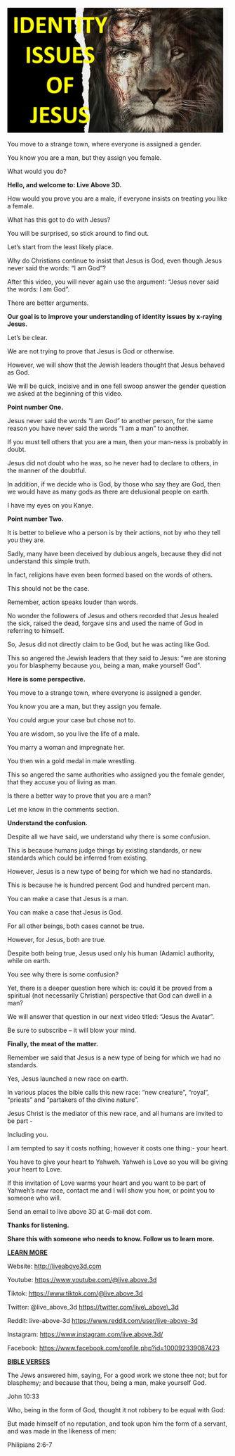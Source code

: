 ![article cover photo](./article-cover-photo.jpg)

You move to a strange town, where everyone is assigned a gender.

You know you are a man, but they assign you female.

What would you do?

**Hello, and welcome to: Live Above 3D.**

How would you prove you are a male, if everyone insists on treating you
like a female.

What has this got to do with Jesus?

You will be surprised, so stick around to find out.

Let’s start from the least likely place.

Why do Christians continue to insist that Jesus is God, even though
Jesus never said the words: “I am God”?

After this video, you will never again use the argument: “Jesus never
said the words: I am God”.

There are better arguments.

**Our goal is to improve your understanding of identity issues by
x-raying Jesus.**

Let’s be clear.

We are not trying to prove that Jesus is God or otherwise.

However, we will show that the Jewish leaders thought that Jesus behaved
as God.

We will be quick, incisive and in one fell swoop answer the gender
question we asked at the beginning of this video.

**Point number One.**

Jesus never said the words “I am God” to another person, for the same
reason you have never said the words “I am a man” to another.

If you must tell others that you are a man, then your man-ness is
probably in doubt.

Jesus did not doubt who he was, so he never had to declare to others, in
the manner of the doubtful.

In addition, if we decide who is God, by those who say they are God,
then we would have as many gods as there are delusional people on earth.

I have my eyes on you Kanye.

**Point number Two.**

It is better to believe who a person is by their actions, not by who
they tell you they are.

Sadly, many have been deceived by dubious angels, because they did not
understand this simple truth.

In fact, religions have even been formed based on the words of others.

This should not be the case.

Remember, action speaks louder than words.

No wonder the followers of Jesus and others recorded that Jesus healed
the sick, raised the dead, forgave sins and used the name of God in
referring to himself.

So, Jesus did not directly claim to be God, but he was acting like God.

This so angered the Jewish leaders that they said to Jesus: “we are
stoning you for blasphemy because you, being a man, make yourself God”.

**Here is some perspective.**

You move to a strange town, where everyone is assigned a gender.

You know you are a man, but they assign you female.

You could argue your case but chose not to.

You are wisdom, so you live the life of a male.

You marry a woman and impregnate her.

You then win a gold medal in male wrestling.

This so angered the same authorities who assigned you the female gender,
that they accuse you of living as man.

Is there a better way to prove that you are a man?

Let me know in the comments section.

**Understand the confusion.**

Despite all we have said, we understand why there is some confusion.

This is because humans judge things by existing standards, or new
standards which could be inferred from existing.

However, Jesus is a new type of being for which we had no standards.

This is because he is hundred percent God and hundred percent man.

You can make a case that Jesus is a man.

You can make a case that Jesus is God.

For all other beings, both cases cannot be true.

However, for Jesus, both are true.

Despite both being true, Jesus used only his human (Adamic) authority,
while on earth.

You see why there is some confusion?

Yet, there is a deeper question here which is: could it be proved from a
spiritual (not necessarily Christian) perspective that God can dwell in
a man?

We will answer that question in our next video titled: “Jesus the
Avatar”.

Be sure to subscribe – it will blow your mind.

**Finally, the meat of the matter.**

Remember we said that Jesus is a new type of being for which we had no
standards.

Yes, Jesus launched a new race on earth.

In various places the bible calls this new race: “new creature”,
“royal”, “priests” and “partakers of the divine nature”.

Jesus Christ is the mediator of this new race, and all humans are
invited to be part -

Including you.

I am tempted to say it costs nothing; however it costs one thing:- your
heart.

You have to give your heart to Yahweh. Yahweh is Love so you will be
giving your heart to Love.

If this invitation of Love warms your heart and you want to be part of
Yahweh’s new race, contact me and I will show you how, or point you to
someone who will.

Send an email to live above 3D at G-mail dot com.

**Thanks for listening.**

**Share this with someone who needs to know. Follow us to learn more.**

**<u>LEARN MORE</u>**

Website: <http://liveabove3d.com>

Youtube:
[<u>https://www.youtube.com/@live.above.3d</u>](https://www.youtube.com/@live.above.3d)

Tiktok:
[<u>https://www.tiktok.com/@live.above.3d</u>](https://www.tiktok.com/@live.above.3d)

Twitter: @live\_above\_3d
[<u>https://twitter.com/live\_above\_3d</u>](https://twitter.com/live_above_3d)

Reddit: live-above-3d <https://www.reddit.com/user/live-above-3d>

Instagram: <https://www.instagram.com/live.above.3d/>

Facebook:
[<u>https://www.facebook.com/profile.php?id=100092339087423</u>](https://www.facebook.com/profile.php?id=100092339087423)

**<u>BIBLE VERSES</u>**

The Jews answered him, saying, For a good work we stone thee not; but
for blasphemy; and because that thou, being a man, make yourself God.

John 10:33

Who, being in the form of God, thought it not robbery to be equal with
God:

But made himself of no reputation, and took upon him the form of a
servant, and was made in the likeness of men:

Philipians 2:6-7
